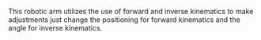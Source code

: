 This robotic arm utilizes the use of forward and inverse kinematics to make adjustments just change the positioning for forward kinematics and the angle for inverse kinematics. 
